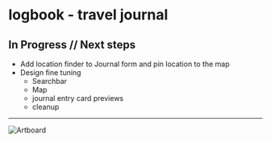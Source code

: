 # logbook - travel journal

In Progress // Next steps
---
- Add location finder to Journal form and pin location to the map
- Design fine tuning 
  - Searchbar
  - Map
  - journal entry card previews
  - cleanup


---

![Artboard](https://user-images.githubusercontent.com/65188676/99293933-9ef97300-2843-11eb-88a9-2dc072009ac7.png)

